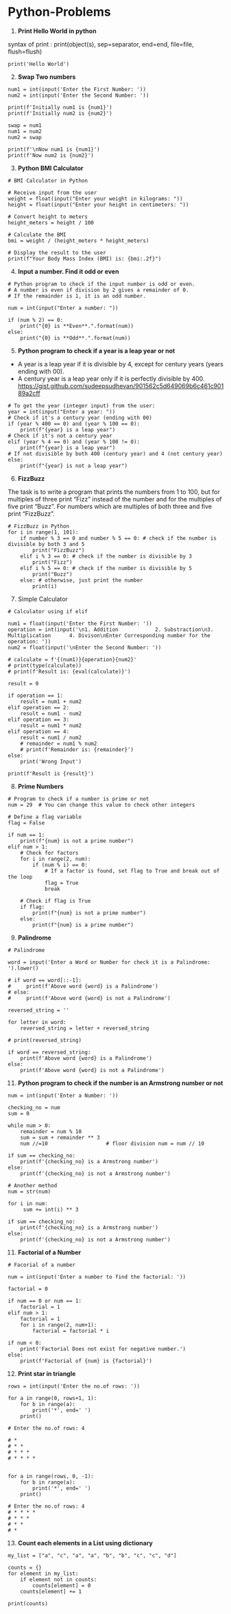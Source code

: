 # Python-Problems

1. **Print Hello World in python**

syntax of print : 
  print(object(s), sep=separator, end=end, file=file, flush=flush)

```
print('Hello World')
```

2. **Swap Two numbers**

```
num1 = int(input('Enter the First Number: '))
num2 = int(input('Enter the Second Number: '))

print(f'Initially num1 is {num1}')
print(f'Initially num2 is {num2}')

swap = num1
num1 = num2
num2 = swap

print(f'\nNow num1 is {num1}')
print(f'Now num2 is {num2}')
```

3. **Python BMI Calculator**

```
# BMI Calculator in Python

# Receive input from the user
weight = float(input("Enter your weight in kilograms: "))
height = float(input("Enter your height in centimeters: "))

# Convert height to meters
height_meters = height / 100

# Calculate the BMI
bmi = weight / (height_meters * height_meters)

# Display the result to the user
print(f"Your Body Mass Index (BMI) is: {bmi:.2f}")
```

4. **Input a number. Find it odd or even**

```
# Python program to check if the input number is odd or even.
# A number is even if division by 2 gives a remainder of 0.
# If the remainder is 1, it is an odd number.

num = int(input("Enter a number: "))

if (num % 2) == 0:
    print("{0} is **Even**.".format(num))
else:
    print("{0} is **Odd**.".format(num))
```

5. **Python program to check if a year is a leap year or not**

  * A year is a leap year if it is divisible by 4, except for century years (years ending with 00).
  * A century year is a leap year only if it is perfectly divisible by 400.
https://gist.github.com/sudeepsudhevan/901562c5d649069b6c461c90189a2cff
```
# To get the year (integer input) from the user:
year = int(input("Enter a year: "))
# Check if it's a century year (ending with 00)
if (year % 400 == 0) and (year % 100 == 0):
    print(f"{year} is a leap year")
# Check if it's not a century year
elif (year % 4 == 0) and (year % 100 != 0):
    print(f"{year} is a leap year")
# If not divisible by both 400 (century year) and 4 (not century year)
else:
    print(f"{year} is not a leap year")
```

6. **FizzBuzz**
  
The task is to write a program that prints the numbers from 1 to 100, but for multiples of three print “Fizz” instead of the number and for the multiples of five print “Buzz”. 
For numbers which are multiples of both three and five print “FizzBuzz”.

```
# FizzBuzz in Python
for i in range(1, 101):
    if number % 3 == 0 and number % 5 == 0: # check if the number is divisible by both 3 and 5
        print("FizzBuzz")
    elif i % 3 == 0: # check if the number is divisible by 3
        print("Fizz")
    elif i % 5 == 0: # check if the number is divisible by 5
        print("Buzz")
    else: # otherwise, just print the number
        print(i)
```

7. Simple Calculator

```
# Calculator using if elif

num1 = float(input('Enter the First Number: '))
operation = int(input('\n1. Addition            2. Substraction\n3. Multiplication      4. Divison\nEnter Corresponding number for the operation: '))
num2 = float(input('\nEnter the Second Number: '))

# calculate = f'{(num1)}{operation}{num2}'
# print(type(calculate))
# print(f'Result is: {eval(calculate)}')

result = 0

if operation == 1:
    result = num1 + num2
elif operation == 2:
    result = num1 - num2
elif operation == 3:
    result = num1 * num2
elif operation == 4:
    result = num1 / num2
    # remainder = num1 % num2
    # print(f'Remainder is: {remainder}')
else: 
    print('Wrong Input')

print(f'Result is {result}')
```

8. **Prime Numbers**

```
# Program to check if a number is prime or not
num = 29  # You can change this value to check other integers

# Define a flag variable
flag = False

if num == 1:
    print(f"{num} is not a prime number")
elif num > 1:
    # Check for factors
    for i in range(2, num):
        if (num % i) == 0:
            # If a factor is found, set flag to True and break out of the loop
            flag = True
            break

    # Check if flag is True
    if flag:
        print(f"{num} is not a prime number")
    else:
        print(f"{num} is a prime number")

```

9. **Palindrome**
 
```
# Palindrome

word = input('Enter a Word or Number for check it is a Palindrome: ').lower()

# if word == word[::-1]:
#     print(f'Above word {word} is a Palindrome')
# else:
#     print(f'Above word {word} is not a Palindrome')

reversed_string = ''

for letter in word:
    reversed_string = letter + reversed_string 

# print(reversed_string)

if word == reversed_string:
    print(f'Above word {word} is a Palindrome')
else:
    print(f'Above word {word} is not a Palindrome')
``` 

11. **Python program to check if the number is an Armstrong number or not**

```
num = int(input('Enter a Number: '))

checking_no = num
sum = 0

while num > 0:
    remainder = num % 10
    sum = sum + remainder ** 3
    num //=10                   # floor division num = num // 10

if sum == checking_no:
    print(f'{checking_no} is a Armstrong number')
else:
    print(f'{checking_no} is not a Armstrong number')
```

```
# Another method
num = str(num)

for i in num:
     sum += int(i) ** 3

if sum == checking_no:
    print(f'{checking_no} is a Armstrong number')
else:
    print(f'{checking_no} is not a Armstrong number')
```

11. **Factorial of a Number**

```
# Facorial of a number

num = int(input('Enter a number to find the factorial: '))

factorial = 0

if num == 0 or num == 1:
    factorial = 1
elif num > 1:
    factorial = 1
    for i in range(2, num+1):
        factorial = factorial * i

if num < 0:
    print('Factorial Does not exist for negative number.')
else:
    print(f'Factorial of {num} is {factorial}')  
```

12. **Print star in triangle**

```
rows = int(input('Enter the no.of rows: '))

for a in range(0, rows+1, 1):
    for b in range(a):
        print('*', end=' ')
    print()    

# Enter the no.of rows: 4

# *
# * *
# * * *
# * * * *


for a in range(rows, 0, -1):
    for b in range(a):
        print('*', end=' ')
    print() 

# Enter the no.of rows: 4
# * * * * 
# * * *
# * *
# *
```

13. **Count each elements in a List using dictionary**

```
my_list = ["a", "c", "a", "a", "b", "b", "c", "c", "d"]

counts = {}
for element in my_list:
    if element not in counts:
        counts[element] = 0
    counts[element] += 1

print(counts)
```
    
